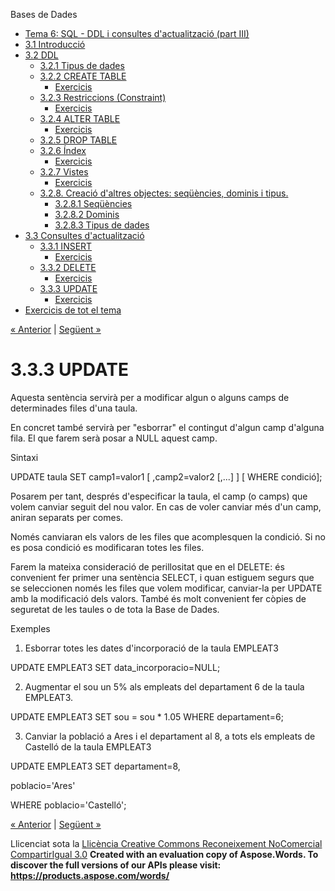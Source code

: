 Bases de Dades

- [Tema 6: SQL - DDL i consultes d'actualització (part III)](index.md)
- [3.1 Introducció](31_introducci.md)
- [3.2 DDL](32_ddl.md) 
  - [3.2.1 Tipus de dades](321_tipus_de_dades.md)
  - [3.2.2 CREATE TABLE](322_create_table.md) 
    - [Exercicis](exercicis.md)
  - [3.2.3 Restriccions (Constraint)](323_restriccions_constraint.md) 
    - [Exercicis](exercicis0.md)
  - [3.2.4 ALTER TABLE](324_alter_table.md) 
    - [Exercicis](exercicis1.md)
  - [3.2.5 DROP TABLE](325_drop_table.md)
  - [3.2.6 Índex](326_ndex.md) 
    - [Exercicis](exercicis2.md)
  - [3.2.7 Vistes](327_vistes.md) 
    - [Exercicis](exercicis3.md)
  - [3.2.8. Creació d'altres objectes: seqüències, dominis i tipus.](328_creaci_daltres_objectes_seqncies_dominis_i_tipus.md) 
    - [3.2.8.1 Seqüències](3281_seqncies.md)
    - [3.2.8.2 Dominis](3282_dominis.md)
    - [3.2.8.3 Tipus de dades](3283_tipus_de_dades.md)
- [3.3 Consultes d'actualització](33_consultes_dactualitzaci.md) 
  - [3.3.1 INSERT](331_insert.md) 
    - [Exercicis](exercicis4.md)
  - [3.3.2 DELETE](332_delete.md) 
    - [Exercicis](exercicis5.md)
  - [3.3.3 UPDATE](333_update.md) 
    - [Exercicis](exercicis6.md)
- [Exercicis de tot el tema](exercicis_de_tot_el_tema.md)

[« Anterior](exercicis5.md) | [Següent »](exercicis6.md)
# <a name="main"></a>**3.3.3 UPDATE**


Aquesta sentència servirà per a modificar algun o alguns camps de determinades files d'una taula. 

En concret també servirà per "esborrar" el contingut d'algun camp d'alguna fila. El que farem serà posar a NULL aquest camp.  

Sintaxi 

UPDATE taula 
SET camp1=valor1 [ ,camp2=valor2 [,...] ]
[ WHERE condició]; 

Posarem per tant, després d'especificar la taula, el camp (o camps) que volem canviar seguit del nou valor. En cas de voler canviar més d'un camp, aniran separats per comes. 

Només canviaran els valors de les files que acomplesquen la condició. Si no es posa condició es modificaran totes les files. 

Farem la mateixa consideració de perillositat que en el DELETE: és convenient fer primer una sentència SELECT, i quan estiguem segurs que se seleccionen només les files que volem modificar, canviar-la per UPDATE amb la modificació dels valors. També és molt convenient fer còpies de seguretat de les taules o de tota la Base de Dades. 

Exemples

1. Esborrar totes les dates d'incorporació de la taula EMPLEAT3

UPDATE EMPLEAT3 
SET data\_incorporacio=NULL;

2. Augmentar el sou un 5% als empleats del departament 6 de la taula EMPLEAT3.

UPDATE EMPLEAT3 
SET sou = sou \* 1.05
WHERE departament=6;

3. Canviar la població a Ares i el departament al 8, a tots els empleats de Castelló de la taula EMPLEAT3

UPDATE EMPLEAT3 
SET departament=8, 

poblacio='Ares'

WHERE poblacio='Castelló';



[« Anterior](exercicis5.md) | [Següent »](exercicis6.md)

Llicenciat sota la [Llicència Creative Commons Reconeixement NoComercial CompartirIgual 3.0](http://creativecommons.org/licenses/by-nc-sa/3.0/)
**Created with an evaluation copy of Aspose.Words. To discover the full versions of our APIs please visit: https://products.aspose.com/words/**
